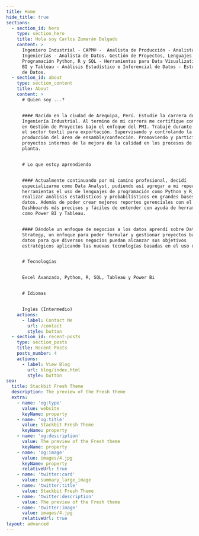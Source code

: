 ```yaml
---
title: Home
hide_title: true
sections:
  - section_id: hero
    type: section_hero
    title: Hola soy Carlos Zumarán Delgado
    content: >
      Ingeniero Industrial - CAPM® -  Analista de Producción - Analista de
      Ingenierías - Analista de Datos. Gestión de Proyectos, Lenguajes de
      Programación Python, R y SQL - Herramientas para Data Visualization Power
      BI y Tableau - Análisis Estadístico e Inferencial de Datos - Estrategias
      de Datos.
  - section_id: about
    type: section_content
    title: About
    content: >
      # Quien soy ...?


      #### Nacido en la ciudad de Arequipa, Perú. Estudie la carrera de
      Ingeniería Industrial. Al termino de mi carrera me certifique como CAPM®
      en Gestión de Proyectos bajo el enfoque del PMI. Trabajé durante 3 años en
      el sector textil para exportación. Supervisando y controlando la
      producción del área de ensamble/confección. Promoviendo y participando en
      proyectos internos de la mejora de la calidad en los procesos de la
      planta.


      # Lo que estoy aprendiendo


      #### Actualmente continuando por mi camino profesional, decidí
      especializarme como Data Analyst, pudiendo así agregar a mi repertorio de
      herramientas el uso de lenguajes de programación como Python y R, para
      realizar análisis estadísticos y probabilísticos en grandes bases de
      datos. Además de poder crear mejores reportes gerenciales con el uso de
      Dashboards más precisos y fáciles de entender con ayuda de herramientas
      como Power BI y Tableau. 


      #### Dándole un enfoque de negocios a los datos aprendí sobre Data
      Strategy, un enfoque para poder formular y gestionar proyectos basados en
      datos para que diversos negocios puedan alcanzar sus objetivos
      estratégicos aplicando las nuevas tecnologías basadas en el uso de datos.


      # Tecnologías


      Excel Avanzado, Python, R, SQL, Tableau y Power Bi


      # Idiomas


      Inglés (Intermedio)
    actions:
      - label: Contact Me
        url: /contact
        style: button
  - section_id: recent-posts
    type: section_posts
    title: Recent Posts
    posts_number: 4
    actions:
      - label: View Blog
        url: blog/index.html
        style: button
seo:
  title: Stackbit Fresh Theme
  description: The preview of the Fresh theme
  extra:
    - name: 'og:type'
      value: website
      keyName: property
    - name: 'og:title'
      value: Stackbit Fresh Theme
      keyName: property
    - name: 'og:description'
      value: The preview of the Fresh theme
      keyName: property
    - name: 'og:image'
      value: images/4.jpg
      keyName: property
      relativeUrl: true
    - name: 'twitter:card'
      value: summary_large_image
    - name: 'twitter:title'
      value: Stackbit Fresh Theme
    - name: 'twitter:description'
      value: The preview of the Fresh theme
    - name: 'twitter:image'
      value: images/4.jpg
      relativeUrl: true
layout: advanced
---
```

